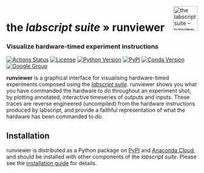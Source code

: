 <img src="https://raw.githubusercontent.com/labscript-suite/labscript-suite/master/art/runviewer_32nx32n.svg" height="64" alt="the labscript suite – runviewer" align="right">

# the _labscript suite_ » runviewer

### Visualize hardware-timed experiment instructions

[![Actions Status](https://github.com/labscript-suite/runviewer/workflows/Build%20and%20Release/badge.svg)](https://github.com/labscript-suite/runviewer/actions)
[![License](https://img.shields.io/pypi/l/runviewer.svg)](https://github.com/labscriptsuite/runviewer/raw/master/LICENSE.txt)
[![Python Version](https://img.shields.io/pypi/pyversions/runviewer.svg)](https://python.org)
[![PyPI](https://img.shields.io/pypi/v/runviewer.svg)](https://pypi.org/project/runviewer)
[![Conda Version](https://img.shields.io/conda/v/labscript-suite/runviewer)](https://anaconda.org/labscript-suite/runviewer)
[![Google Group](https://img.shields.io/badge/Google%20Group-labscriptsuite-blue.svg)](https://groups.google.com/forum/#!forum/labscriptsuite)
<!--[![DOI](http://img.shields.io/badge/DOI-10.1063%2F1.4817213-0F79D0.svg)](https://doi.org/10.1063/1.4817213)-->


**runviewer** is a graphical interface for visualising hardware-timed experiments composed using the [*labscript suite*](https://github.com/labscript-suite/labscript-suite). runviewer shows you what you have commanded the hardware to do throughout an experiment shot, by plotting annotated, interactive timeseries of outputs and inputs. These traces are reverse engineered (uncompiled) from the hardware instructions produced by labscript, and provide a faithful representation of what the hardware has been commanded to do.

## Installation

runviewer is distributed as a Python package on [PyPI](https://pypi.org/user/labscript-suite) and [Anaconda Cloud](https://anaconda.org/labscript-suite), and should be installed with other components of the _labscript suite_. Please see the [installation guide](https://docs.labscriptsuite.org/en/latest/installation) for details.
